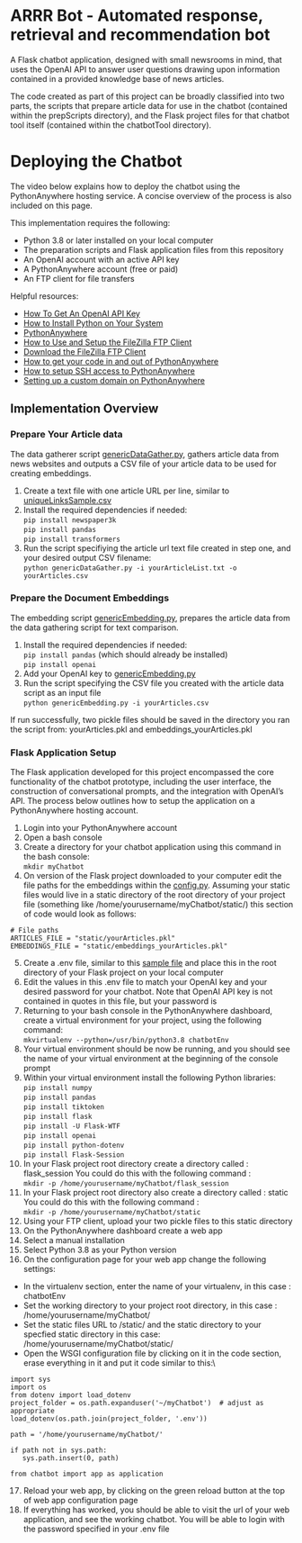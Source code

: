 # ARRR Bot - Automated response, retrieval and recommendation bot
A Flask chatbot application, designed with small newsrooms in mind, that uses the OpenAI API to answer user questions drawing upon information contained in a provided knowledge base of news articles.

The code created as part of this project can be broadly classified into two parts, the scripts that prepare article data for use in the chatbot (contained within the prepScripts directory), and the Flask project files for that chatbot tool itself (contained within the chatbotTool directory). 

# Deploying the Chatbot

The video below explains how to deploy the chatbot using the PythonAnywhere hosting service. A concise overview of the process is also included on this page.

This implementation requires the following:
* Python 3.8 or later installed on your local computer
* The preparation scripts and Flask application files from this repository
* An OpenAI account with an active API key
* A PythonAnywhere account (free or paid)
* An FTP client for file transfers

Helpful resources:
* [How To Get An OpenAI API Key](https://youtu.be/SzPE_AE0eEo?si=jf9D8ok9w3QPSQ-c)
* [How to Install Python on Your System](https://realpython.com/installing-python/)
* [PythonAnywhere](https://www.pythonanywhere.com/)
* [How to Use and Setup the FileZilla FTP Client](https://youtu.be/0DpnTp9QeHU?si=0QupsvV_sdMp5yud)
* [Download the FileZilla FTP Client](https://filezilla-project.org/download.php?type=client)
* [How to get your code in and out of PythonAnywhere](https://help.pythonanywhere.com/pages/UploadingAndDownloadingFiles/)
* [How to setup SSH access to PythonAnywhere](https://help.pythonanywhere.com/pages/SSHAccess)
* [Setting up a custom domain on PythonAnywhere](https://help.pythonanywhere.com/pages/CustomDomains/)

## Implementation Overview

### Prepare Your Article data

The data gatherer script [genericDataGather.py](https://github.com/stuartduncan416/chatbot/blob/main/prepScripts/genericDataGather.py), gathers article data from news websites and outputs a CSV file of your article data to be used for creating embeddings. 

1. Create a text file with one article URL per line, similar to [uniqueLinksSample.csv](https://github.com/stuartduncan416/chatbot/blob/main/prepScripts/uniqueLinksSample.csv)
2. Install the required dependencies if needed:\
`pip install newspaper3k`\
`pip install pandas`\
`pip install transformers`
3. Run the script specifiying the article url text file created in step one, and your desired output CSV filename:\
`python genericDataGather.py -i yourArticleList.txt -o yourArticles.csv`

### Prepare the Document Embeddings

The embedding script [genericEmbedding.py](https://github.com/stuartduncan416/chatbot/blob/main/prepScripts/genericEmbedding.py), prepares the article data from the data gathering script for text comparison. 

1. Install the required dependencies if needed:\
`pip install pandas` (which should already be installed)\
`pip install openai`
2. Add your OpenAI key to [genericEmbedding.py](https://github.com/stuartduncan416/chatbot/blob/main/prepScripts/genericEmbedding.py) 
3. Run the script specifying the CSV file you created with the article data script as an input file\
`python genericEmbedding.py -i yourArticles.csv`

If run successfully, two pickle files should be saved in the directory you ran the script from: yourArticles.pkl and embeddings_yourArticles.pkl

### Flask Application Setup

The Flask application developed for this project encompassed the core functionality of the chatbot prototype, including the user interface, the construction of conversational prompts, and the integration with OpenAI’s API. The process below outlines how to setup the application on a PythonAnywhere hosting account. 

1. Login into your PythonAnywhere account
2. Open a bash console
3. Create a directory for your chatbot application using this command in the bash console:\
`mkdir myChatbot`
4. On version of the Flask project downloaded to your computer edit the file paths for the embeddings within the [config.py](https://github.com/stuartduncan416/chatbot/blob/main/chatbotTool/config.py). Assuming your static files would live in a static directory of the root directory of your project file (something like /home/yourusername/myChatbot/static/) this section of code would look as follows:
```
# File paths
ARTICLES_FILE = "static/yourArticles.pkl"
EMBEDDINGS_FILE = "static/embeddings_yourArticles.pkl"
```
5. Create a .env file, similar to this [sample file](https://github.com/stuartduncan416/chatbot/blob/main/chatbotTool/SAMPLE.env) and place this in the root directory of your Flask project on your local computer
6. Edit the values in this .env file to match your OpenAI key and your desired password for your chatbot. Note that OpenAI API key is not contained in quotes in this file, but your password is
7. Returning to your bash console in the PythonAnywhere dashboard, create a virtual environment for your project, using the following command:\
`mkvirtualenv --python=/usr/bin/python3.8 chatbotEnv`
8. Your virtual environment should be now be running, and you should see the name of your virtual environment at the beginning of the console prompt
9. Within your virtual environment install the following Python libraries:\
`pip install numpy`\
`pip install pandas`\
`pip install tiktoken`\
`pip install flask`\
`pip install -U Flask-WTF`\
`pip install openai`\
`pip install python-dotenv`\
`pip install Flask-Session`
10. In your Flask project root directory create a directory called : flask_session You could do this with the following command :\
`mkdir -p /home/yourusername/myChatbot/flask_session`
11. In your Flask project root directory also create a directory called : static You could do this with the following command :\
`mkdir -p /home/yourusername/myChatbot/static`
12. Using your FTP client, upload your two pickle files to this static directory
13. On the PythonAnywhere dashboard create a web app
14. Select a manual installation
15. Select Python 3.8 as your Python version
16. On the configuration page for your web app change the following settings:
  - In the virtualenv section, enter the name of your virtualenv, in this case : chatbotEnv
  - Set the working directory to your project root directory, in this case : /home/yourusername/myChatbot/
  - Set the static files URL to /static/ and the static directory to your specfied static directory in this case: /home/yourusername/myChatbot/static/
  - Open the WSGI configuration file by clicking on it in the code section, erase everything in it and put it code similar to this:\
```
import sys
import os
from dotenv import load_dotenv
project_folder = os.path.expanduser('~/myChatbot')  # adjust as appropriate
load_dotenv(os.path.join(project_folder, '.env'))

path = '/home/yourusername/myChatbot/'

if path not in sys.path:
   sys.path.insert(0, path)

from chatbot import app as application
```
17. Reload your web app, by clicking on the green reload button at the top of web app configuration page
18. If everything has worked, you should be able to visit the url of your web application, and see the working chatbot. You will be able to login with the password specified in your .env file

    
    









